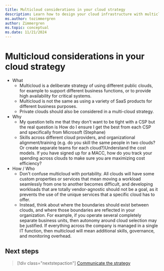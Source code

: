 ```yaml
---
title: Multicloud considerations in your cloud strategy
description: Learn how to design your cloud infrastructure with multicloud in mind to support different business functions or provide high availability for critical systems.
ms.author: tozimmergren
author: Zimmergren
ms.topic: conceptual
ms.date: 11/21/2024
---
```


# Multicloud considerations in your cloud strategy

- What
  - Multicloud is a deliberate strategy of using different public clouds, for example to support different business functions, or to provide high availability for critical systems.
  - Multicloud is not the same as using a variety of SaaS products for different business purposes.
  - Private clouds should also be considered in a multi-cloud strategy.
- Why
  - My question tells me that they don’t want to be tight with a CSP but the real question is How do I ensure I get the best from each CSP and specifically from Microsoft (Stephane)
  - Skills across different cloud providers, and organizational alignment/training (e.g. do you skill the same people in two clouds? Or create separate teams for each cloud?)Understand the cost models. If you have signed up for a MACC, how do you track your spending across clouds to make sure you are maximizing cost efficiency?
- How / Who
  - Don't confuse multicloud with portability. All clouds will have some custom properties or services that mean moving a workload seamlessly from one to another becomes difficult, and developing workloads that are totally vendor-agnostic should not be a goal, as it prevents the use of the unique services that a specific cloud has to offer.
  - Instead, think about where the boundaries should exist between clouds, and where those boundaries are reflected in your organization. For example, if you operate several completely separate business units, then autonomy around cloud selection may be justified. If everything across the company is managed in a single IT function, then multicloud will mean additional skills, governance, and monitoring overhead.

## Next steps

> [!div class="nextstepaction"]
> [Communicate the strategy](../communication.md)